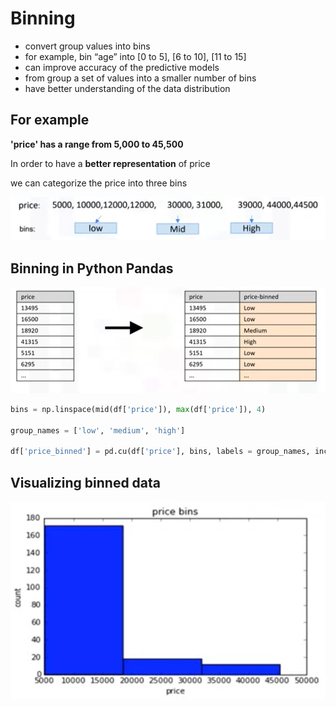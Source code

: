 # Binning

* convert group values into bins
* for example, bin “age” into [0 to 5], [6 to 10], [11 to 15]
* can improve accuracy of the predictive models
* from group a set of values into a smaller number of bins
* have better understanding of the data distribution

## For example

**'price' has a range from 5,000 to 45,500**

In order to have a **better representation** of price

we can categorize the price into three bins

![alt text](https://github.com/xzyang123/Data-Analysis-with-Python/blob/master/week2/images/price%20bin.png?raw=true)

## Binning in Python Pandas

![alt text](https://github.com/xzyang123/Data-Analysis-with-Python/blob/master/week2/images/bin%20in%20python.png?raw=true)

```python
bins = np.linspace(mid(df['price']), max(df['price']), 4)

group_names = ['low', 'medium', 'high']

df['price_binned'] = pd.cu(df['price'], bins, labels = group_names, include_lowest = True)
```

## Visualizing binned data

![alt text](https://github.com/xzyang123/Data-Analysis-with-Python/blob/master/week2/images/BINNED%20DATA.png?raw=true)







